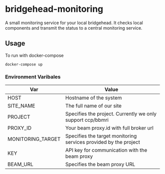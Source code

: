 # bridgehead-monitoring
A small monitoring service for your local bridgehead. It checks local components and transmit the status to a central monitoring service.

## Usage

To run with docker-compose

```docker-compose up```

### Environment Varibales

| Var |  Value |
|---|---|
| HOST  |  Hostname of the system |
| SITE_NAME  |  The full name of our site  |
| PROJECT  | Specifies the project. Currently we only support ccp/bbmri  |
| PROXY_ID  |  Your beam proxy.id with full broker url |
| MONITORING_TARGET  |  Specifies the target monitoring services provided by the project |
| KEY  |  API key for communication with the beam proxy  |
| BEAM_URL  |  Specifies the beam proxy URL |
